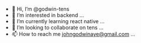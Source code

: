 - 👋 Hi, I’m @godwin-tens
- 👀 I’m interested in backend  ...
- 🌱 I’m currently learning react native ...
- 💞️ I’m looking to collaborate on tens ...
- 📫 How to reach me johngodwinaye@gmail.com ...

<!---
godwin-tens/godwin-tens is a ✨ special ✨ repository because its `README.md` (this file) appears on your GitHub profile.
You can click the Preview link to take a look at your changes.
--->
